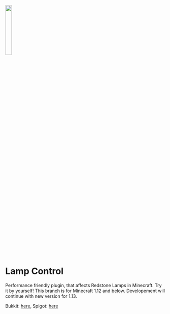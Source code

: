 <img src="https://media-elerium.cursecdn.com/avatars/69/892/636163187051763690.png" width="20%">

Lamp Control
===========

Performance friendly plugin, that affects Redstone Lamps in Minecraft. Try it by yourself!
This branch is for Minecraft 1.12 and below. Developement will continue with new version for 1.13.

Bukkit: [here](https://dev.bukkit.org/bukkit-plugins/lampcontrol/),
Spigot: [here](https://www.spigotmc.org/resources/lampcontrol.26520/)
